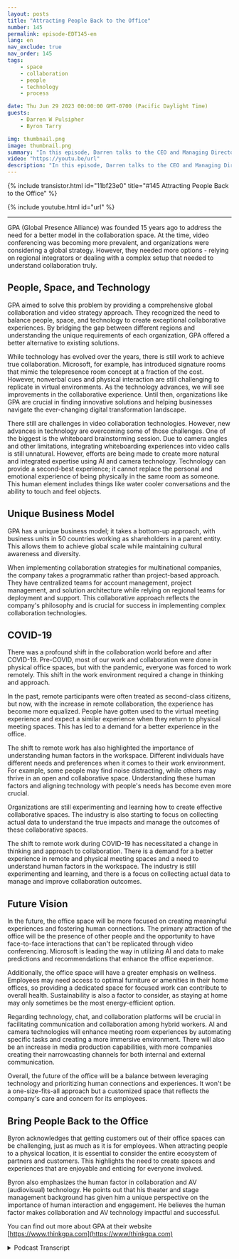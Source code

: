 ```yaml
---
layout: posts
title: "Attracting People Back to the Office"
number: 145
permalink: episode-EDT145-en
lang: en
nav_exclude: true
nav_order: 145
tags:
    - space
    - collaboration
    - people
    - technology
    - process

date: Thu Jun 29 2023 00:00:00 GMT-0700 (Pacific Daylight Time)
guests:
    - Darren W Pulsipher
    - Byron Tarry

img: thumbnail.png
image: thumbnail.png
summary: "In this episode, Darren talks to the CEO and Managing Director of GPA about the role that collaboration innovation plays in bringing people back into the office and why people need face-to-face interaction."
video: "https://youtu.be/url"
description: "In this episode, Darren talks to the CEO and Managing Director of GPA about the role that collaboration innovation plays in bringing people back into the office and why people need face-to-face interaction."
---
```


<div>
{% include transistor.html id="11bf23e0" title="#145 Attracting People Back to the Office" %}

{% include youtube.html id="url" %}
</div>

---

GPA (Global Presence Alliance) was founded 15 years ago to address the need for a better model in the collaboration space. At the time, video conferencing was becoming more prevalent, and organizations were considering a global strategy. However, they needed more options - relying on regional integrators or dealing with a complex setup that needed to understand collaboration truly.

## People, Space, and Technology

GPA aimed to solve this problem by providing a comprehensive global collaboration and video strategy approach. They recognized the need to balance people, space, and technology to create exceptional collaborative experiences. By bridging the gap between different regions and understanding the unique requirements of each organization, GPA offered a better alternative to existing solutions.

While technology has evolved over the years, there is still work to achieve true collaboration. Microsoft, for example, has introduced signature rooms that mimic the telepresence room concept at a fraction of the cost. However, nonverbal cues and physical interaction are still challenging to replicate in virtual environments. As the technology advances, we will see improvements in the collaborative experience. Until then, organizations like GPA are crucial in finding innovative solutions and helping businesses navigate the ever-changing digital transformation landscape.

There still are challenges in video collaboration technologies. However, new advances in technology are overcoming some of those challenges. One of the biggest is the whiteboard brainstorming session.   Due to camera angles and other limitations, integrating whiteboarding experiences into video calls is still unnatural. However, efforts are being made to create more natural and integrated expertise using AI and camera technology. Technology can provide a second-best experience; it cannot replace the personal and emotional experience of being physically in the same room as someone. This human element includes things like water cooler conversations and the ability to touch and feel objects.

## Unique Business Model

GPA has a unique business model; it takes a bottom-up approach, with business units in 50 countries working as shareholders in a parent entity. This allows them to achieve global scale while maintaining cultural awareness and diversity.

When implementing collaboration strategies for multinational companies, the company takes a programmatic rather than project-based approach. They have centralized teams for account management, project management, and solution architecture while relying on regional teams for deployment and support. This collaborative approach reflects the company's philosophy and is crucial for success in implementing complex collaboration technologies.

## COVID-19

There was a profound shift in the collaboration world before and after COVID-19. Pre-COVID, most of our work and collaboration were done in physical office spaces, but with the pandemic, everyone was forced to work remotely. This shift in the work environment required a change in thinking and approach.

In the past, remote participants were often treated as second-class citizens, but now, with the increase in remote collaboration, the experience has become more equalized. People have gotten used to the virtual meeting experience and expect a similar experience when they return to physical meeting spaces. This has led to a demand for a better experience in the office.

The shift to remote work has also highlighted the importance of understanding human factors in the workspace. Different individuals have different needs and preferences when it comes to their work environment. For example, some people may find noise distracting, while others may thrive in an open and collaborative space. Understanding these human factors and aligning technology with people's needs has become even more crucial.

Organizations are still experimenting and learning how to create effective collaborative spaces. The industry is also starting to focus on collecting actual data to understand the true impacts and manage the outcomes of these collaborative spaces.

The shift to remote work during COVID-19 has necessitated a change in thinking and approach to collaboration. There is a demand for a better experience in remote and physical meeting spaces and a need to understand human factors in the workspace. The industry is still experimenting and learning, and there is a focus on collecting actual data to manage and improve collaboration outcomes.

## Future Vision

In the future, the office space will be more focused on creating meaningful experiences and fostering human connections. The primary attraction of the office will be the presence of other people and the opportunity to have face-to-face interactions that can't be replicated through video conferencing. Microsoft is leading the way in utilizing AI and data to make predictions and recommendations that enhance the office experience.

Additionally, the office space will have a greater emphasis on wellness. Employees may need access to optimal furniture or amenities in their home offices, so providing a dedicated space for focused work can contribute to overall health. Sustainability is also a factor to consider, as staying at home may only sometimes be the most energy-efficient option.

Regarding technology, chat, and collaboration platforms will be crucial in facilitating communication and collaboration among hybrid workers. AI and camera technologies will enhance meeting room experiences by automating specific tasks and creating a more immersive environment. There will also be an increase in media production capabilities, with more companies creating their narrowcasting channels for both internal and external communication.

Overall, the future of the office will be a balance between leveraging technology and prioritizing human connections and experiences. It won't be a one-size-fits-all approach but a customized space that reflects the company's care and concern for its employees.

## Bring People Back to the Office

Byron acknowledges that getting customers out of their office spaces can be challenging, just as much as it is for employees. When attracting people to a physical location, it is essential to consider the entire ecosystem of partners and customers. This highlights the need to create spaces and experiences that are enjoyable and enticing for everyone involved.

Byron also emphasizes the human factor in collaboration and AV (audiovisual) technology. He points out that his theater and stage management background has given him a unique perspective on the importance of human interaction and engagement. He believes the human factor makes collaboration and AV technology impactful and successful.

You can find out more about GPA at their website [https://www.thinkgpa.com](https://www/thinkgpa.com)



<details>
<summary> Podcast Transcript </summary>

<p></p>

</details>
